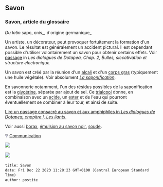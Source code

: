 ## Savon
### Savon, article du glossaire
 _Du latin_ sapo, onis_, d'origine germanique_

Un artiste, un décorateur, peut provoquer fortuitement la formation d'un savon. Le résultat est généralement un accident pictural. Il est cependant possible d'utiliser volontairement un savon pour obtenir certains effets. Voir [passage](chap02bullessiccativation.html#bulles) in _Les dialogues de Dotapea, Chap. 2, Bulles, siccativation et structure électronique._

Un savon est créé par la réunion d'un [alcali](alcali.html) et d'un [corps gras](gras.html#corpsgras) (typiquement une huile végétale). Voir absolument _[La saponification](saponification.html)_.

En savonnerie notamment, l'un des résidus possibles de la saponification est la [glycérine](glycerine.html), séparée par ajout de sel. Ce [trialcool](polyalcoolpolyol.html) donne, en combinaison avec un [acide](acides.html), un [ester](ester.html) et de l'eau qui pourront éventuellement se combiner à leur tour, et ainsi de suite.

[Lire un passage consacré au savon et aux amphiphiles in _Les dialogues de Dotapea, chapitre I, Les liants_.](chap01liants.html#savons)

Voir aussi [borax](borax.html), [émulsion au savon noir](liantsemulsions.html#emulsionenduitausavonnoir), [soude](savon.html#soude).



![](images/flechebas.gif) [Communication](http://www.artrealite.com/annonceurs.htm) 

[![](https://cbonvin.fr/sites/regie.artrealite.com/visuels/campagne1.png)](index-2.html#20131014)

![](https://cbonvin.fr/sites/regie.artrealite.com/visuels/campagne2.png)
```
title: Savon
date: Fri Dec 22 2023 11:28:23 GMT+0100 (Central European Standard Time)
author: postite
```

